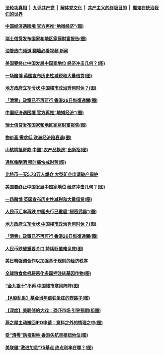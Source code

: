 ####  [法轮功真相](../../../../basic/blob/master/README.md?t=09252301) &nbsp;|&nbsp; [九评共产党](../../../../9ping.md/blob/master/README.md?t=09252301) &nbsp;|&nbsp; [解体党文化](../../../../jtdwh.md/blob/master/README.md?t=09252301)  &nbsp;|&nbsp; [共产主义的终极目的](../../../../gczydzjmd.md/blob/master/README.md?t=09252301) &nbsp;|&nbsp; [魔鬼在统治我们的世界](../../../../mgztzwmdsj.md/blob/master/README.md?t=09252301) 

#### [中国经济遇困境 官方再推“地摊经济”(图)](../pages/p5/1017479.md?t=09252301) 

#### [瑞士信贷发布国家和地区家庭财富报告(图)](../pages/p5/1017483.md?t=09252301) 

#### [油管热门频道 翻墙必看视频 新闻](http://136.244.67.144:81/youtube.html?09252301)

#### [美国要终止中国发展中国家地位 经济冲击几何？(图)](../pages/p5/1017473.md?t=09252301) 

#### [一场赌博 英国宣布历史性减税和大量借贷(图)](../pages/p5/1017426.md?t=09252301) 

#### [地方政府立军令状 中国楼市政治秀何时休？(图)](../pages/p5/1017394.md?t=09252301) 

#### [「清零」政策已不再可行 香港26日恢復通關(图)](../pages/p5/1017429.md?t=09252301) 

#### [中国经济遇困境 官方再推“地摊经济”(图)](../pages/p5/1017479.md?t=09252301) 

#### [瑞士信贷发布国家和地区家庭财富报告(图)](../pages/p5/1017483.md?t=09252301) 

#### [物价高 需求低 欧洲经济陷衰退(图)](../pages/p5/1017499.md?t=09252301) 

#### [山核桃抵房款 中国“农产品换房”出新招(图)](../pages/p5/1017498.md?t=09252301) 

#### [通胀像酗酒 喝时痛快戒时苦(图)](../pages/p5/1017497.md?t=09252301) 

#### [比特币一天5.73万人爆仓 大型矿企申请破产保护](../pages/p5/1017486.md?t=09252301) 

#### [美国要终止中国发展中国家地位 经济冲击几何？(图)](../pages/p5/1017473.md?t=09252301) 

#### [一场赌博 英国宣布历史性减税和大量借贷(图)](../pages/p5/1017426.md?t=09252301) 

#### [人民币汇率再跌 中国央行已重启“秘密武器”(图)](../pages/p5/1017404.md?t=09252301) 

#### [地方政府立军令状 中国楼市政治秀何时休？(图)](../pages/p5/1017394.md?t=09252301) 

#### [「清零」政策已不再可行 香港26日恢復通關(图)](../pages/p5/1017429.md?t=09252301) 

#### [人民币跌破重要关口 持续贬值难见底(图)](../pages/p5/1017427.md?t=09252301) 

#### [美日韩强调合作以加强基于规则的经济秩序](../pages/p5/1017405.md?t=09252301) 

#### [全球粮食危机将恶化多国押注转基因作物(图)](../pages/p5/1017391.md?t=09252301) 

#### [“金九银十”不再 中国楼市寒风阵阵(图)](../pages/p5/1017346.md?t=09252301) 

#### [【A股乱象】基金当年疯狂坐庄的野路子(图)](../pages/p5/1017355.md?t=09252301) 

#### [【深度】美联储的大戏：恐吓市场 引导预期(组图)](../pages/p5/1017353.md?t=09252301) 

#### [燕之屋主动撤回IPO申请：意料之外的情理之中(图)](../pages/p5/1017349.md?t=09252301) 

#### [受“清零”防疫影响 香港失航空枢纽地位(图)](../pages/p5/1017348.md?t=09252301) 

#### [美联储“激进加息”75基点 终点利率在哪？(图)](../pages/p5/1017345.md?t=09252301) 

<img src='http://gfw-breaker.win/goodnews/indexes/p5.md' width='0px' height='0px'/>

